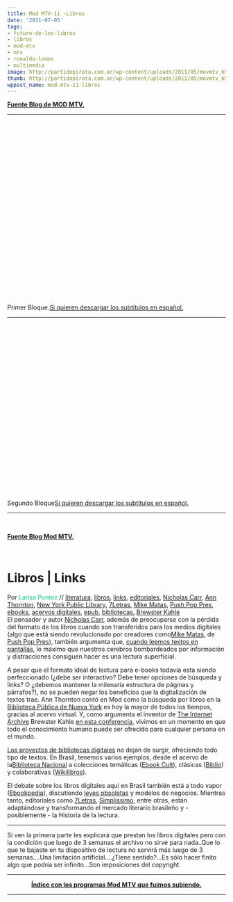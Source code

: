 ```yaml
---
title: Mod MTV-11 -Libros
date: '2011-07-05'
tags:
- futuro-de-los-libros
- libros
- mod-mtv
- mtv
- ronaldo-lemos
- multimedia
image: http://partidopirata.com.ar/wp-content/uploads/2011/05/movmtv_650.jpg
thumb: http://partidopirata.com.ar/wp-content/uploads/2011/05/movmtv_650-150x112.jpg
wppost_name: mod-mtv-11-libros
---
```


<strong><a href="http://mtv.uol.com.br/programas/mod/videos/11-livros" target="_blank">Fuente Blog de MOD MTV.</a></strong>

<hr />

&nbsp;

<object style="height: 390px; width: 640px;"><param name="movie" value="http://www.youtube.com/v/DleWTbLil4Q?version=3" /><param name="allowFullScreen" value="true" /><param name="allowScriptAccess" value="always" /><embed type="application/x-shockwave-flash" width="640" height="390" src="http://www.youtube.com/v/DleWTbLil4Q?version=3" allowfullscreen="true" allowscriptaccess="always"></embed></object>Primer Bloque.<a href="http://www.4shared.com/document/X0M2AMVC/mtvuolcombr11___Mod_MTV___Livr.html" target="_blank">Si quieren descargar los subtítulos en español.</a>

<hr />

<object style="height: 390px; width: 640px;"><param name="movie" value="http://www.youtube.com/v/p_Ev-s0C9iA?version=3" /><param name="allowFullScreen" value="true" /><param name="allowScriptAccess" value="always" /><embed type="application/x-shockwave-flash" width="640" height="390" src="http://www.youtube.com/v/p_Ev-s0C9iA?version=3" allowfullscreen="true" allowscriptaccess="always"></embed></object>

Segundo Bloque<a href="http://www.4shared.com/document/7DxgOHdq/mod1102.html" target="_blank">Si quieren descargar los subtítulos en español.</a>

<hr />

&nbsp;

<strong><a href="http://mtv.uol.com.br/programas/mod/blog/livros-links" target="_blank">Fuente Blog Mod MTV.</a></strong>

&nbsp;
<h1>Libros | Links</h1>
<div>Por <span style="color: #06cb89;">Larisa Pontez</span> // <a href="http://mtv.uol.com.br/programas/mod/blog?categoria=literatura">literatura</a>, <a href="http://mtv.uol.com.br/programas/mod/blog?categoria=libros">libros</a>, <a href="http://mtv.uol.com.br/programas/mod/blog?categoria=links">links</a>, <a href="http://mtv.uol.com.br/programas/mod/blog?categoria=editoras">editoriales</a>, <a href="http://mtv.uol.com.br/programas/mod/blog?categoria=Nicholas+Carr">Nicholas Carr</a>, <a href="http://mtv.uol.com.br/programas/mod/blog?categoria=Ann+Thornton">Ann Thornton</a>, <a href="http://mtv.uol.com.br/programas/mod/blog?categoria=New+York+Public+Library">New York Public Library</a>, <a href="http://mtv.uol.com.br/programas/mod/blog?categoria=7Letras">7Letras</a>, <a href="http://mtv.uol.com.br/programas/mod/blog?categoria=Mike+Matas">Mike Matas</a>, <a href="http://mtv.uol.com.br/programas/mod/blog?categoria=Push+Pop+Pres">Push Pop Pres</a>, <a href="http://mtv.uol.com.br/programas/mod/blog?categoria=ebooks">ebooks</a>, <a href="http://mtv.uol.com.br/programas/mod/blog?categoria=acervos+digitais">acervos digitales</a>, <a href="http://mtv.uol.com.br/programas/mod/blog?categoria=epub">epub</a>, <a href="http://mtv.uol.com.br/programas/mod/blog?categoria=bibliotecas">bibliotecas</a>, <a href="http://mtv.uol.com.br/programas/mod/blog?categoria=Brewster+Kahle">Brewster Kahle</a></div>
El pensador y autor <a href="http://www.nicholasgcarr.com/" target="_blank">Nicholas Carr</a>,
además de preocuparse con la pérdida del formato de los libros cuando son
transferidos para los medios digitales (algo que está siendo revolucionado
por creadores como<a href="http://www.mikematas.com/" target="_blank">Mike Matas</a>, de<a href="http://pushpoppres.com/" target="_blank"> Push Pop Pres</a>), también argumenta que, <a href="http://www.sfgate.com/cgi-bin/article.cgi?f=/c/a/2010/06/20/INL91DU44K.DTL" target="_blank">cuando leemos textos en pantallas</a>, lo máximo que nuestros cerebros bombardeados por información y distracciones consiguen hacer es una lectura superficial.

A pesar que el formato ideal de lectura para e-books todavía esta siendo
perfeccionado (¿debe ser interactivo? Debe tener opciones de búsqueda y links? O
¿debemos mantener la milenaria estructura de páginas y párrafos?), no se
pueden negar los beneficios que la digitalización de textos trae. Ann
Thornton contó en Mod como la búsqueda por libros en la <a href="http://www.nypl.org/" target="_blank">Biblioteca Pública de Nueva York</a> es hoy la mayor de todos los tiempos, gracias al acervo virtual. Y, como argumenta el inventor de <a href="http://www.archive.org/index.php" target="_blank">The Internet Archive</a> Brewster Kahle <a href="http://www.ted.com/talks/lang/por_br/brewster_kahle_builds_a_free_digital_library.html" target="_blank">en esta conferencia</a>, vivimos en un momento en que todo el conocimiento humano puede ser ofrecido para cualquier persona en el mundo.

<a href="http://en.wikipedia.org/wiki/List_of_digital_library_projects" target="_blank">Los proyectos de bibliotecas digitales</a> no dejan de surgir, ofreciendo todo tipo de textos. En Brasil, tenemos varios ejemplos, desde el acervo de la<a href="http://bndigital.bn.br/" target="_blank">Biblioteca Nacional</a> a colecciones temáticas (<a href="http://www.ebookcult.com.br/acervo/index.php" target="_blank">Ebook Cult</a>), clásicas (<a href="http://www.biblio.com.br/" target="_blank">Biblio</a>) y colaborativas (<a href="http://pt.wikibooks.org/wiki/" target="_blank">Wikilibros</a>).

El debate sobre los libros digitales aqui en Brasil también está a todo vapor (<a href="http://www.ebookpedia.com.br/wiki/" target="_blank">Ebookpedia</a>), discutiendo <a href="https://conteudoclippingmp.planejamento.gov.br/cadastros/noticias/2011/6/9/libro-digital-uma-novela" target="_blank">leyes obsoletas</a> y modelos de negocios. Mientras tanto, editoriales como <a href="http://www.7letras.com.br/" target="_blank">7Letras</a>, <a href="http://simplissimo.com.br/blog/" target="_blank">Simplíssimo</a>, entre otras, están adaptándose y transformando el mercado literario brasileño y - posiblemente - la Historia de la lectura.

<hr />

Si ven la primera parte les explicará que prestan los libros digitales pero con la condición que luego de 3 semanas el archivo no sirve para nada..Que lo que te bajaste en tu dispositivo de lectura no servirá más luego de 3 semanas....Una limitación artificial....¿Tiene sentido?...Es sólo hacer finito algo que podría ser infinito...Son imposiciones del copyright.

<hr />

<div style="text-align: center;"></div>
<div style="text-align: center;"><strong><a href="http://partido-pirata.blogspot.com/2011/05/indice-con-los-programas-mod-mtv.html">Índice con los programas Mod MTV que fuimos subiendo.</a> </strong></div>
<div style="text-align: center;"></div>
<strong> </strong>

<hr />
